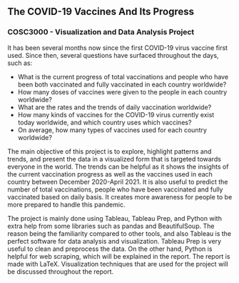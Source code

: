 ## The COVID-19 Vaccines And Its Progress
### COSC3000 - Visualization and Data Analysis Project
It has been several months now since the first COVID-19 virus vaccine first used. Since then, several questions have surfaced throughout the days, such as:
- What is the current progress of total vaccinations and people who have been both vaccinated and fully vaccinated in each country worldwide?
- How many doses of vaccines were given to the people in each country worldwide?
- What are the rates and the trends of daily vaccination worldwide?
- How many kinds of vaccines for the COVID-19 virus currently exist today worldwide, and which country uses which vaccines?
- On average, how many types of vaccines used for each country worldwide?

The main objective of this project is to explore, highlight patterns and trends, and present the data in a visualized form that is targeted towards everyone in the world. The trends can be helpful as it shows the insights of the current vaccination progress as well as the vaccines used in each country between December 2020-April 2021. It is also useful to predict the number of total vaccinations, people who have been vaccinated and fully vaccinated based on daily basis. It creates more awareness for people to be more prepared to handle this pandemic.

The project is mainly done using Tableau, Tableau Prep, and Python with extra help from some libraries such as pandas and BeautifulSoup. The reason being the familiarity compared to other tools, and also Tableau is the perfect software for data analysis and visualization. Tableau Prep is very useful to clean and preprocess the data. On the other hand, Python is helpful for web scraping, which will be explained in the report. The report is made with LaTeX. Visualization techniques that are used for the project will be discussed throughout the report.
